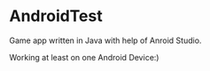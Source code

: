 # AndroidTest

Game app written in Java with help of Anroid Studio. 

Working at least on one Android Device:)
